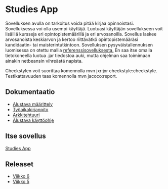 # Studies App
Sovelluksen avulla on tarkoitus voida pitää kirjaa opinnoistasi. Sovelluksessa voi olla usempi käyttäjä. Luotuasi käyttäjän sovellukseen voit lisäillä kursseja eri opintopistemäärillä ja eri arvosanoilla. Sovellus laskee arvosanoista keskiarvon ja kertoo riittävätkö opintopistemääräsi kandidaatin- tai maisterintutkintoon. Sovelluksen pysyväistallennuksen luomisessa on otettu mallia [referenssisovelluksesta.](https://github.com/mluukkai/OtmTodoApp) En saa itse omalla tietokoneella luotua .jar tiedostoa auki, mutta ohjelman saa toimimaan ainakin netbeansin vihreästä napista.

Checkstylen voit suorittaa komennolla mvn jxr:jxr checkstyle:checkstyle. Testikattavuuden taas komennolla mvn jacoco:report. 

## Dokumentaatio

* [Alustava määrittely](https://github.com/joel-sandberg/ot-hatjoitusty-/blob/master/dokumentaatio/alustavamaarittely.md)
* [Työaikakirjanpito](https://github.com/joel-sandberg/ot-hatjoitusty-/blob/master/dokumentaatio/ty%C3%B6aikakirjanpito.md)
* [Arkkitehtuuri](https://github.com/joel-sandberg/ot-hatjoitusty-/blob/master/dokumentaatio/arkkitehtuuri.md)
* [Alustava käyttöohje](https://github.com/joel-sandberg/ot-hatjoitusty-/blob/master/dokumentaatio/k%C3%A4ytt%C3%B6ohje.md)
## Itse sovellus
[Studies App](https://github.com/joel-sandberg/ot-hatjoitusty-/tree/master/tyo/opintolaskuri)
## Releaset
* [Viikko 6](https://github.com/joel-sandberg/ot-hatjoitusty-/releases/tag/viikko6)
* [Viikko 5](https://github.com/joel-sandberg/ot-hatjoitusty-/releases/tag/viikko5)
